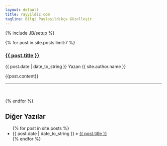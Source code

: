 ```yaml
---
layout: default
title: rayyildiz.com
tagline: Bilgi Paylaşıldıkça Güzelleşir
---
```

{% include JB/setup %}

<p>
{% for post in site.posts limit:7 %}
	<h3><a href="{{ BASE_PATH }}{{ post.url }}">{{ post.title }}</a></h3>
	{{ post.date | date_to_string }} Yazan {{ site.author.name }} 
	<p>
	{{post.content}}
	</p>
	<hr />
	<br /><br />
{% endfor %}
</p>


<h2>Diğer Yazılar</h2>
<ul class="posts">
  {% for post in site.posts %}
    <li><span>{{ post.date | date_to_string }}</span> &raquo; <a href="{{ BASE_PATH }}{{ post.url }}">{{ post.title }}</a></li>
  {% endfor %}
</ul>


